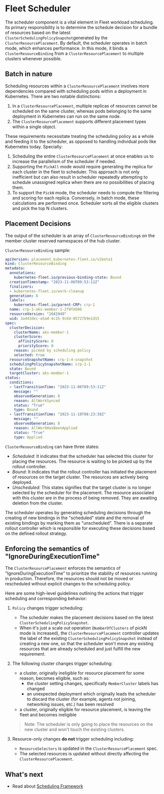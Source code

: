 # Fleet Scheduler

The scheduler component is a vital element in Fleet workload scheduling. Its primary responsibility is to determine the
schedule decision for a bundle of resources based on the latest `ClusterSchedulingPolicySnapshot`generated by the `ClusterResourcePlacement`.
By default, the scheduler operates in batch mode, which enhances performance. In this mode, it binds a `ClusterResourceBinding`
from a `ClusterResourcePlacement` to multiple clusters whenever possible.

## Batch in nature

Scheduling resources within a `ClusterResourcePlacement` involves more dependencies compared with scheduling pods within
a deployment in Kubernetes. There are two notable distinctions:

1. In a `ClusterResourcePlacement`, multiple replicas of resources cannot be scheduled on the same cluster, whereas pods
belonging to the same deployment in Kubernetes can run on the same node.
2. The `ClusterResourcePlacement` supports different placement types within a single object.

These requirements necessitate treating the scheduling policy as a whole and feeding it to the scheduler, as opposed to 
handling individual pods like Kubernetes today. Specially:
1. Scheduling the entire `ClusterResourcePlacement` at once enables us to increase the parallelism of the scheduler if
needed.
2. Supporting the `PickAll` mode would require generating the replica for each cluster in the fleet to scheduler. This
approach is not only inefficient but can also result in scheduler repeatedly attempting to schedule unassigned replica when
there are no possibilities of placing them.
3. To support the `PickN` mode, the scheduler needs to compute the filtering and scoring for each replica. Conversely,
in batch mode, these calculations are performed once. Scheduler sorts all the eligible clusters and pick the top N clusters.

## Placement Decisions

The output of the scheduler is an array of `ClusterResourceBinding`s on the member cluster reserved namespaces of the hub
cluster.

`ClusterResourceBinding` sample:
```yaml
apiVersion: placement.kubernetes-fleet.io/v1beta1
kind: ClusterResourceBinding
metadata:
  annotations:
    kubernetes-fleet.io/previous-binding-state: Bound
  creationTimestamp: "2023-11-06T09:53:11Z"
  finalizers:
  - kubernetes-fleet.io/work-cleanup
  generation: 8
  labels:
    kubernetes-fleet.io/parent-CRP: crp-1
  name: crp-1-aks-member-1-2f8fe606
  resourceVersion: "1641949"
  uid: 3a443dec-a5ad-4c15-9c6d-05727b9e1d15
spec:
  clusterDecision:
    clusterName: aks-member-1
    clusterScore:
      affinityScore: 0
      priorityScore: 0
    reason: picked by scheduling policy
    selected: true
  resourceSnapshotName: crp-1-4-snapshot
  schedulingPolicySnapshotName: crp-1-1
  state: Bound
  targetCluster: aks-member-1
status:
  conditions:
  - lastTransitionTime: "2023-11-06T09:53:11Z"
    message: ""
    observedGeneration: 8
    reason: AllWorkSynced
    status: "True"
    type: Bound
  - lastTransitionTime: "2023-11-10T08:23:38Z"
    message: ""
    observedGeneration: 8
    reason: AllWorkHasBeenApplied
    status: "True"
    type: Applied
```

`ClusterResourceBinding` can have three states:
* _Scheduled_: It indicates that the scheduler has selected this cluster for placing the resources. The resource is waiting
to be picked up by the rollout controller.  
* _Bound_: It indicates that the rollout controller has initiated the placement of resources on the target cluster. The
resources are actively being deployed.
* _Unscheduled_: This states signifies that the target cluster is no longer selected by the scheduler for the placement.
The resource associated with this cluster are in the process of being removed. They are awaiting deletion from the cluster.

The scheduler operates by generating scheduling decisions through the creating of new bindings in the "scheduled" state
and the removal of existing bindings by marking them as "unscheduled". There is a separate rollout controller which is
responsible for executing these decisions based on the defined rollout strategy.

## Enforcing the semantics of "IgnoreDuringExecutionTime"

The `ClusterResourcePlacement` enforces the semantics of "IgnoreDuringExecutionTime" to prioritize the stability of resources
running in production. Therefore, the resources should not be moved or rescheduled without explicit changes to the scheduling
policy. 

Here are some high-level guidelines outlining the actions that trigger scheduling and corresponding behavior:
1. `Policy` changes trigger scheduling:
    * The scheduler makes the placement decisions based on the latest `ClusterSchedulingPolicySnapshot`.
    * When it's just a scale out operation (`NumberOfClusters` of pickN mode is increased), the `ClusterResourcePlacement`
controller updates the label of the existing `ClusterSchedulingPolicySnapshot` instead of creating a new one, so that 
the scheduler won't move any existing resources that are already scheduled and just fulfill the new requirement.

2. The following cluster changes trigger scheduling:
    * a cluster, originally ineligible for resource placement for some reason, becomes eligible, such as:
      * the cluster setting changes, specifically `MemberCluster` labels has changed
      * an unexpected deployment which originally leads the scheduler to discard the cluster (for example, agents not joining,
      networking issues, etc.) has been resolved
    * a cluster, originally eligible for resource placement, is leaving the fleet and becomes ineligible
    > Note: The scheduler is only going to place the resources on the new cluster and won't touch the existing clusters.

3. Resource-only changes **do not** trigger scheduling including:
    * `ResourceSelectors` is updated in the `ClusterResourcePlacement` spec.
    * The selected resources is updated without directly affecting the `ClusterResourcePlacement`.

## What's next
 * Read about [Scheduling Framework](../Scheduling-Framework/README.md)
